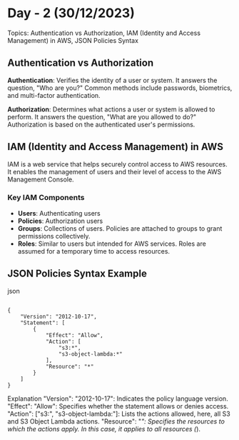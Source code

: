 # Day - 2 (30/12/2023)

Topics: Authentication vs Authorization, IAM (Identity and Access Management) in AWS, JSON Policies Syntax

## Authentication vs Authorization

**Authentication**: Verifies the identity of a user or system. It answers the question, "Who are you?" Common methods include passwords, biometrics, and multi-factor authentication.

**Authorization**: Determines what actions a user or system is allowed to perform. It answers the question, "What are you allowed to do?" Authorization is based on the authenticated user's permissions.

## IAM (Identity and Access Management) in AWS

IAM is a web service that helps securely control access to AWS resources. It enables the management of users and their level of access to the AWS Management Console.

### Key IAM Components

- **Users**: Authenticating users
- **Policies**: Authorization users
- **Groups**: Collections of users. Policies are attached to groups to grant permissions collectively.
- **Roles**: Similar to users but intended for AWS services. Roles are assumed for a temporary time to access resources.

## JSON Policies Syntax Example

json
```

{
    "Version": "2012-10-17",
    "Statement": [
        {
            "Effect": "Allow",
            "Action": [
                "s3:*",
                "s3-object-lambda:*"
            ],
            "Resource": "*"
        }
    ]
}
```
Explanation
"Version": "2012-10-17": Indicates the policy language version.
"Effect": "Allow": Specifies whether the statement allows or denies access.
"Action": ["s3:", "s3-object-lambda:"]: Lists the actions allowed, here, all S3 and S3 Object Lambda actions.
"Resource": "*": Specifies the resources to which the actions apply. In this case, it applies to all resources (*).
